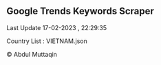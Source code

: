 

## Google Trends Keywords Scraper 
 
Last Update 17-02-2023 , 22:29:35

Country List :
VIETNAM.json



© Abdul Muttaqin 
